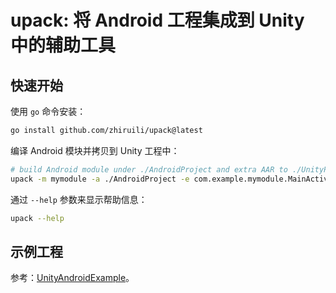 # upack: 将 Android 工程集成到 Unity 中的辅助工具

## 快速开始

使用 `go` 命令安装：

```bash
go install github.com/zhiruili/upack@latest
```

编译 Android 模块并拷贝到 Unity 工程中：

```bash
# build Android module under ./AndroidProject and extra AAR to ./UnityProject/Assets/Plugins/Android
upack -m mymodule -a ./AndroidProject -e com.example.mymodule.MainActivity ./UnityProject/Assets/Plugins/Android
```

通过 `--help` 参数来显示帮助信息：

```bash
upack --help
```

## 示例工程

参考：[UnityAndroidExample](https://github.com/ZhiruiLi/UnityAndroidExample)。